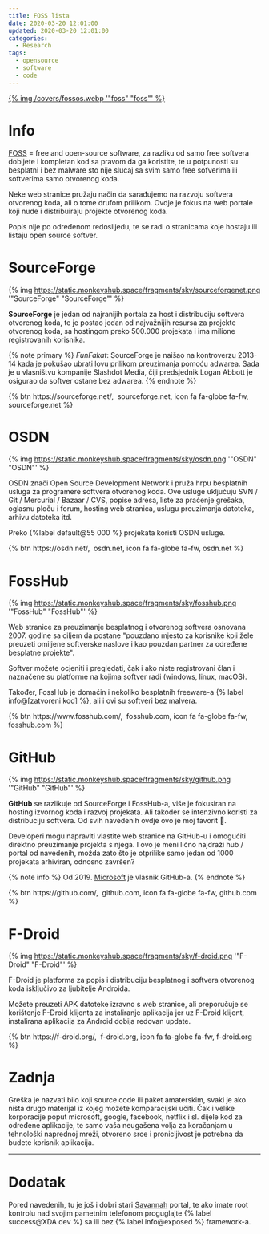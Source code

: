 ```yaml
---
title: FOSS lista
date: 2020-03-20 12:01:00
updated: 2020-03-20 12:01:00
categories:
  - Research
tags:
  - opensource
  - software
  - code
---
```

<a href="/opensource_foss_lista" aria-label="pročitaj" title="FOSS lista" data-pjax-state="">{% img /covers/fossos.webp '"foss" "foss"' %}</a>

<!--more-->

# Info

[FOSS](https://en.wikipedia.org/wiki/Free_and_open-source_software) = free and open-source software, za razliku od samo free softvera dobijete i kompletan kod sa pravom da ga koristite, te u potpunosti su besplatni i bez malware sto nije slucaj sa svim samo free sofverima ili softverima samo otvorenog koda.

Neke web stranice pružaju način da sarađujemo na razvoju softvera otvorenog koda, ali o tome drufom prilikom. Ovdje je fokus na web portale koji nude i distribuiraju projekte otvorenog koda.

Popis nije po određenom redoslijedu, te se radi o stranicama koje hostaju ili listaju open source softver.

# SourceForge

{% img https://static.monkeyshub.space/fragments/sky/sourceforgenet.png '"SourceForge" "SourceForge"' %}

**SourceForge** je jedan od najranijih portala za host i distribuciju softvera otvorenog koda, te je postao jedan od najvažnijih resursa za projekte otvorenog koda, sa hostingom preko 500.000 projekata i ima milione registrovanih korisnika.

{% note primary %}
*FunFakat*:
SourceForge je naišao na kontroverzu 2013-14 kada je pokušao ubrati lovu prilikom preuzimanja pomoću adwarea. Sada je u vlasništvu kompanije Slashdot Media, čiji predsjednik Logan Abbott je osigurao da softver ostane bez adwarea.
{% endnote %}

<p class="centar">{% btn https://sourceforge.net/, &nbsp;sourceforge.net, icon fa fa-globe fa-fw, sourceforge.net %}</p>

# OSDN

{% img https://static.monkeyshub.space/fragments/sky/osdn.png '"OSDN" "OSDN"' %}

OSDN znači Open Source Development Network i pruža hrpu besplatnih usluga za programere softvera otvorenog koda. Ove usluge uključuju SVN / Git / Mercurial / Bazaar / CVS, popise adresa, liste za praćenje grešaka, oglasnu ploču i forum, hosting web stranica, uslugu preuzimanja datoteka, arhivu datoteka itd.

Preko {%label default@55 000 %} projekata koristi OSDN usluge.

<p class="centar">{% btn https://osdn.net/, &nbsp;osdn.net, icon fa fa-globe fa-fw, osdn.net %}</p>

# FossHub

{% img https://static.monkeyshub.space/fragments/sky/fosshub.png '"FossHub" "FossHub"' %}

Web stranice za preuzimanje besplatnog i otvorenog softvera osnovana 2007. godine sa ciljem da postane "pouzdano mjesto za korisnike koji žele preuzeti omiljene softverske naslove i kao pouzdan partner za određene besplatne projekte".

Softver možete ocjeniti i pregledati, čak i ako niste registrovani član i naznačene su platforme na kojima softver radi (windows, linux, macOS).

Također, FossHub je domaćin i nekoliko besplatnih freeware-a {% label info@[zatvoreni kod] %}, ali i ovi su softveri bez malvera.

<p class="centar">{% btn https://www.fosshub.com/, &nbsp;fosshub.com, icon fa fa-globe fa-fw, fosshub.com %}</p>

# GitHub

{% img https://static.monkeyshub.space/fragments/sky/github.png '"GitHub" "GitHub"' %}

**GitHub** se razlikuje od SourceForge i FossHub-a, više je fokusiran na hosting izvornog koda i razvoj projekata. Ali također se intenzivno koristi za distribuciju softvera. Od svih navedenih ovdje ovo je moj favorit :speak_no_evil:.

Developeri mogu napraviti vlastite web stranice na GitHub-u i omogućiti direktno preuzimanje projekta s njega. I ovo je meni lično najdraži hub / portal od navedenih, možda zato što je otprilike samo jedan od 1000 projekata arhiviran, odnosno završen?

{% note info %}
Od 2019. [Microsoft](https://www.microsoft.com/en-us/windows/windows-11) je vlasnik GitHub-a.
{% endnote %}

<p class="centar">{% btn https://github.com/, &nbsp;github.com, icon fa fa-globe fa-fw, github.com %}</p>

# F-Droid

{% img https://static.monkeyshub.space/fragments/sky/f-droid.png '"F-Droid" "F-Droid"' %}

F-Droid je platforma za popis i distribuciju besplatnog i softvera otvorenog koda isključivo za ljubitelje Androida.

Možete preuzeti APK datoteke izravno s web stranice, ali preporučuje se korištenje F-Droid klijenta za instaliranje aplikacija jer uz F-Droid klijent, instalirana aplikacija za Android dobija redovan update.

<p class="centar">{% btn https://f-droid.org/, &nbsp;f-droid.org, icon fa fa-globe fa-fw, f-droid.org %}</p>

# Zadnja

Greška je nazvati bilo koji source code ili paket amaterskim, svaki je ako ništa drugo materijal iz kojeg možete komparacijski učiti. Čak i velike korporacije poput microsoft, google, facebook, netflix i sl. dijele kod za određene aplikacije, te samo vaša neugašena volja za koračanjam u tehnološki naprednoj mreži, otvoreno srce i pronicljivost je potrebna da budete korisnik aplikacija.

---

# Dodatak

Pored navedenih, tu je još i dobri stari [Savannah](https://savannah.gnu.org/) portal, te ako imate root kontrolu nad svojim pametnim telefonom proguglajte {% label success@XDA dev %} sa ili bez {% label info@exposed %} framework-a.
